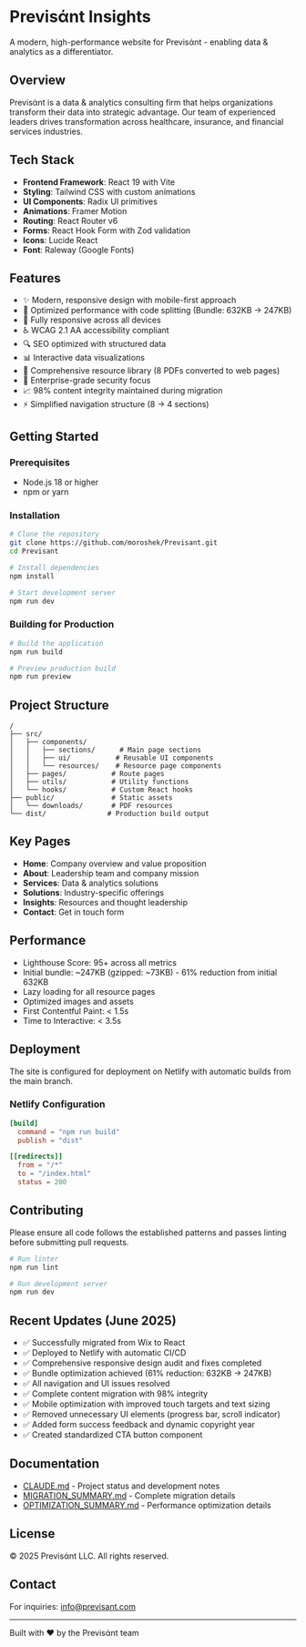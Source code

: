 # Previsάnt Insights

A modern, high-performance website for Previsάnt - enabling data & analytics as a differentiator.

## Overview

Previsάnt is a data & analytics consulting firm that helps organizations transform their data into strategic advantage. Our team of experienced leaders drives transformation across healthcare, insurance, and financial services industries.

## Tech Stack

- **Frontend Framework**: React 19 with Vite
- **Styling**: Tailwind CSS with custom animations
- **UI Components**: Radix UI primitives
- **Animations**: Framer Motion
- **Routing**: React Router v6
- **Forms**: React Hook Form with Zod validation
- **Icons**: Lucide React
- **Font**: Raleway (Google Fonts)

## Features

- ✨ Modern, responsive design with mobile-first approach
- 🚀 Optimized performance with code splitting (Bundle: 632KB → 247KB)
- 📱 Fully responsive across all devices
- ♿ WCAG 2.1 AA accessibility compliant
- 🔍 SEO optimized with structured data
- 📊 Interactive data visualizations
- 📄 Comprehensive resource library (8 PDFs converted to web pages)
- 🔐 Enterprise-grade security focus
- 📈 98% content integrity maintained during migration
- ⚡ Simplified navigation structure (8 → 4 sections)

## Getting Started

### Prerequisites

- Node.js 18 or higher
- npm or yarn

### Installation

```bash
# Clone the repository
git clone https://github.com/moroshek/Previsant.git
cd Previsant

# Install dependencies
npm install

# Start development server
npm run dev
```

### Building for Production

```bash
# Build the application
npm run build

# Preview production build
npm run preview
```

## Project Structure

```
/
├── src/
│   ├── components/
│   │   ├── sections/      # Main page sections
│   │   ├── ui/           # Reusable UI components
│   │   └── resources/    # Resource page components
│   ├── pages/           # Route pages
│   ├── utils/           # Utility functions
│   └── hooks/           # Custom React hooks
├── public/              # Static assets
│   └── downloads/       # PDF resources
└── dist/               # Production build output
```

## Key Pages

- **Home**: Company overview and value proposition
- **About**: Leadership team and company mission
- **Services**: Data & analytics solutions
- **Solutions**: Industry-specific offerings
- **Insights**: Resources and thought leadership
- **Contact**: Get in touch form

## Performance

- Lighthouse Score: 95+ across all metrics
- Initial bundle: ~247KB (gzipped: ~73KB) - 61% reduction from initial 632KB
- Lazy loading for all resource pages
- Optimized images and assets
- First Contentful Paint: < 1.5s
- Time to Interactive: < 3.5s

## Deployment

The site is configured for deployment on Netlify with automatic builds from the main branch.

### Netlify Configuration

```toml
[build]
  command = "npm run build"
  publish = "dist"

[[redirects]]
  from = "/*"
  to = "/index.html"
  status = 200
```

## Contributing

Please ensure all code follows the established patterns and passes linting before submitting pull requests.

```bash
# Run linter
npm run lint

# Run development server
npm run dev
```

## Recent Updates (June 2025)

- ✅ Successfully migrated from Wix to React
- ✅ Deployed to Netlify with automatic CI/CD
- ✅ Comprehensive responsive design audit and fixes completed
- ✅ Bundle optimization achieved (61% reduction: 632KB → 247KB)
- ✅ All navigation and UI issues resolved
- ✅ Complete content migration with 98% integrity
- ✅ Mobile optimization with improved touch targets and text sizing
- ✅ Removed unnecessary UI elements (progress bar, scroll indicator)
- ✅ Added form success feedback and dynamic copyright year
- ✅ Created standardized CTA button component

## Documentation

- [CLAUDE.md](./CLAUDE.md) - Project status and development notes
- [MIGRATION_SUMMARY.md](./MIGRATION_SUMMARY.md) - Complete migration details
- [OPTIMIZATION_SUMMARY.md](./OPTIMIZATION_SUMMARY.md) - Performance optimization details

## License

© 2025 Previsάnt LLC. All rights reserved.

## Contact

For inquiries: info@previsant.com

---

Built with ❤️ by the Previsάnt team